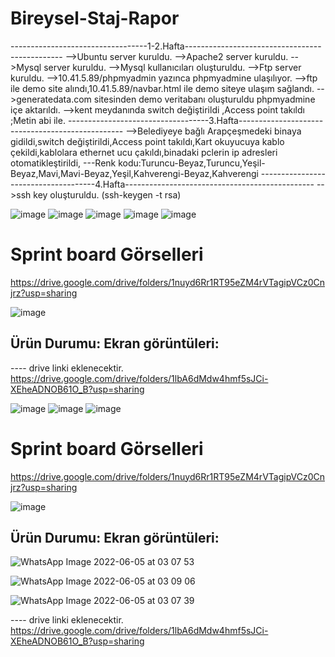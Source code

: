 # Bireysel-Staj-Rapor
----------------------------------1-2.Hafta-----------------------------------------------
-->Ubuntu server kuruldu.
-->Apache2 server kuruldu.
-->Mysql server kuruldu.
-->Mysql kullanıcıları oluşturuldu.
-->Ftp server kuruldu.
-->10.41.5.89/phpmyadmin  yazınca phpmyadmine ulaşılıyor.
-->ftp ile demo site alındı,10.41.5.89/navbar.html  ile demo siteye ulaşım sağlandı.
-->generatedata.com sitesinden demo veritabanı oluşturuldu phpmyadmine içe aktarıldı.
-->kent meydanında switch değiştirildi ,Access point takıldı ;Metin abi ile. 
-----------------------------------3.Hafta-------------------------------------------------
-->Belediyeye bağlı Arapçeşmedeki binaya gidildi,switch değiştirildi,Access point takıldı,Kart okuyucuya kablo çekildi,kablolara ethernet ucu çakıldı,binadaki pclerin ip adresleri otomatikleştirildi,
---Renk kodu:Turuncu-Beyaz,Turuncu,Yeşil-Beyaz,Mavi,Mavi-Beyaz,Yeşil,Kahverengi-Beyaz,Kahverengi
-------------------------------------4.Hafta-----------------------------------------------
-->ssh key oluşturuldu. (ssh-keygen -t rsa)






 
 
 ![image](https://user-images.githubusercontent.com/78876985/169839296-a653680d-edbb-4207-a407-1b9b54e579ae.png)
![image](https://user-images.githubusercontent.com/78876985/169839354-50a66b7f-5b85-47da-a73d-2d8d8fd370eb.png)
![image](https://user-images.githubusercontent.com/78876985/169839387-30d0f698-adc2-4270-ad80-0520c213b7f1.png)
![image](https://user-images.githubusercontent.com/78876985/169839412-b44de7ee-213c-4a58-9703-09c6b40444a4.png)
![image](https://user-images.githubusercontent.com/78876985/169839441-785523f0-69e0-4c6d-a171-ab8c733c54f9.png)

 
 
 # Sprint board Görselleri
https://drive.google.com/drive/folders/1nuyd6Rr1RT95eZM4rVTagipVCz0Cnjrz?usp=sharing

![image](https://user-images.githubusercontent.com/78876985/169957222-9bafd371-3ddb-4c80-b1cf-e6040ad473d7.png)




## Ürün Durumu: Ekran görüntüleri:


---- drive linki eklenecektir.
https://drive.google.com/drive/folders/1lbA6dMdw4hmf5sJCi-XEheADNOB61O_B?usp=sharing </br>





 
 
![image](https://user-images.githubusercontent.com/78876985/172162255-e8594036-01ba-4faf-a0fa-c8723c522268.png)
![image](https://user-images.githubusercontent.com/78876985/172162605-be67d976-2a66-4ad9-990a-2c8e476240a9.png)
![image](https://user-images.githubusercontent.com/78876985/169839441-785523f0-69e0-4c6d-a171-ab8c733c54f9.png)

 
 
 # Sprint board Görselleri
https://drive.google.com/drive/folders/1nuyd6Rr1RT95eZM4rVTagipVCz0Cnjrz?usp=sharing

![image](https://user-images.githubusercontent.com/78876985/169957222-9bafd371-3ddb-4c80-b1cf-e6040ad473d7.png)




## Ürün Durumu: Ekran görüntüleri:

![WhatsApp Image 2022-06-05 at 03 07 53](https://user-images.githubusercontent.com/78876985/172160425-fdfba6a5-731a-416b-930e-e9a090d85f01.jpeg)

![WhatsApp Image 2022-06-05 at 03 09 06](https://user-images.githubusercontent.com/78876985/172160469-ad88b3de-1736-47bb-ae58-cfdba56b7624.jpeg)

![WhatsApp Image 2022-06-05 at 03 07 39](https://user-images.githubusercontent.com/78876985/172160494-ecf6be3f-1530-4002-81a1-dc05ba43fe30.jpeg)

---- drive linki eklenecektir.
https://drive.google.com/drive/folders/1lbA6dMdw4hmf5sJCi-XEheADNOB61O_B?usp=sharing </br>









